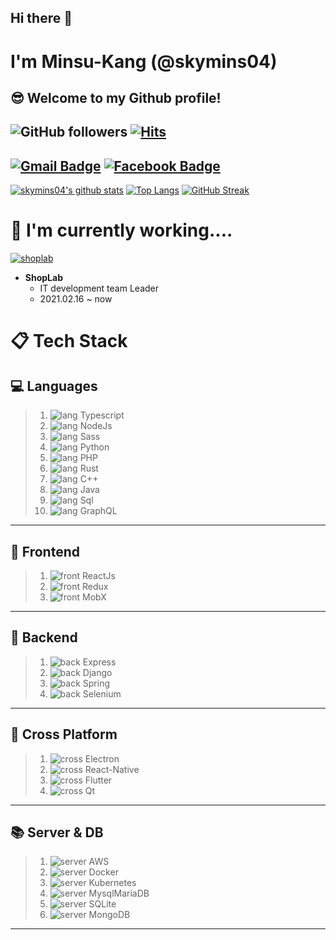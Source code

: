 ## Hi there 👋
# I'm Minsu-Kang (@skymins04)

## 😎 Welcome to my Github profile!

## ![GitHub followers](https://img.shields.io/github/followers/skymins04?color=%23D0C300&label=GitHub%20Followers) [![Hits](https://hits.seeyoufarm.com/api/count/incr/badge.svg?url=https%3A%2F%2Fgithub.com%2Fskymins04%2Fhit-counter&count_bg=%23D0C300&title_bg=%23555555&icon=verizon.svg&icon_color=%23E7E7E7&title=hits&edge_flat=false)](https://hits.seeyoufarm.com)
## [![Gmail Badge](https://img.shields.io/badge/-Gmail-d14836?style=flat-square&logo=Gmail&logoColor=white&link=mailto:skymin0417@gmail.com)](mailto:skymin0417@gmail.com) [![Facebook Badge](https://img.shields.io/badge/-Facebook-1877f2?style=flat-square&logo=facebook&logoColor=white&link=https://www.facebook.com/BetaManKang/)](https://facebook.com/BetaManKang)

[![skymins04's github stats](https://github-readme-stats.vercel.app/api?username=skymins04&show_icons=true&title_color=FFFF01&bg_color=282A36&text_color=FFFFFF&icon_color=FFFF01)](https://github.com/skymins04)
[![Top Langs](https://github-readme-stats.vercel.app/api/top-langs/?username=skymins04&layout=compact&langs_count=10&title_color=FFFF01&bg_color=282A36&text_color=FFFFFF&icon_color=FFFF01)](https://github.com/skymins04)
[![GitHub Streak](https://github-readme-streak-stats.herokuapp.com?user=skymins04&background=282A36&ring=FFFF01&currStreakNum=FFFFFF&fire=FFFF01&sideNums=FFFFFF&currStreakLabel=FFFF01&sideLabels=FFFF01&dates=BDBDBD)](https://git.io/streak-stats)

# 🏢 I'm currently working....

[![shoplab](http://shoplab.co.kr/web/upload/category/editor/2020/11/23/eaf39cd9f9868f8809f2ecc32664f745.PNG)](http://shoplab.co.kr)
* **ShopLab**
    * IT development team Leader
    * 2021.02.16 ~ now

# 📋 Tech Stack

## 💻 Languages

> 01. ![lang Typescript](https://img.shields.io/badge/TypeScript-3178C6?style=for-the-badge&logo=TypeScript&logoColor=white&logoWidth=30)
> 02. ![lang NodeJs](https://img.shields.io/badge/Node.js-339933?style=for-the-badge&logo=Node.js&logoColor=white&logoWidth=30)
> 03. ![lang Sass](https://img.shields.io/badge/Sass-CC6699?style=for-the-badge&logo=Sass&logoColor=white&logoWidth=30)
> 04. ![lang Python](https://img.shields.io/badge/Python-3776AB?style=for-the-badge&logo=Python&logoColor=white&logoWidth=30)
> 05. ![lang PHP](https://img.shields.io/badge/PHP-777BB4?style=for-the-badge&logo=PHP&logoColor=white&logoWidth=30)
> 06. ![lang Rust](https://img.shields.io/badge/Rust-000000?style=for-the-badge&logo=Rust&logoColor=white&logoWidth=30)
> 07. ![lang C++](https://img.shields.io/badge/C++-00599C?style=for-the-badge&logo=C%2B%2B&logoColor=white&logoWidth=30)
> 08. ![lang Java](https://img.shields.io/badge/Java-007396?style=for-the-badge&logo=Java&logoColor=white&logoWidth=30)
> 09. ![lang Sql](https://img.shields.io/badge/Sql-007396?style=for-the-badge&logo=MySQL&logoColor=white&logoWidth=30)
> 10. ![lang GraphQL](https://img.shields.io/badge/GraphQL-E10098?style=for-the-badge&logo=GraphQL&logoColor=white&logoWidth=30)
--------------------------------

## 🎨 Frontend

> 01. ![front ReactJs](https://img.shields.io/badge/React.js-61DAFB?style=for-the-badge&logo=React&logoColor=00001F&logoWidth=30)
> 02. ![front Redux](https://img.shields.io/badge/Redux-764ABC?style=for-the-badge&logo=Redux&logoColor=white&logoWidth=30)
> 03. ![front MobX](https://img.shields.io/badge/MobX-FF9966?style=for-the-badge&logo=MobX&logoColor=00001F&logoWidth=30)
--------------------------------

## 🔨 Backend

> 01. ![back Express](https://img.shields.io/badge/Express-000000?style=for-the-badge&logo=Express&logoColor=white&logoWidth=30)
> 02. ![back Django](https://img.shields.io/badge/Django-092E20?style=for-the-badge&logo=Django&logoColor=white&logoWidth=30)
> 03. ![back Spring](https://img.shields.io/badge/Spring-6DB33F?style=for-the-badge&logo=Spring&logoColor=white&logoWidth=30)
> 04. ![back Selenium](https://img.shields.io/badge/Selenium-43B02A?style=for-the-badge&logo=Selenium&logoColor=white&logoWidth=30)
--------------------------------

## 🔗 Cross Platform

> 01. ![cross Electron](https://img.shields.io/badge/Electron-47848F?style=for-the-badge&logo=Electron&logoColor=white&logoWidth=30)
> 02. ![cross React-Native](https://img.shields.io/badge/React%20Native-61DAFB?style=for-the-badge&logo=React&logoColor=00001F&logoWidth=30)
> 03. ![cross Flutter](https://img.shields.io/badge/Flutter-02569B?style=for-the-badge&logo=Flutter&logoColor=white&logoWidth=30)
> 04. ![cross Qt](https://img.shields.io/badge/Qt-41CD52?style=for-the-badge&logo=Qt&logoColor=white&logoWidth=30)
--------------------------------

## 📚 Server & DB

> 01. ![server AWS](https://img.shields.io/badge/Amazon%20AWS-232F3E?style=for-the-badge&logo=Amazon%20AWS&logoColor=white&logoWidth=30)
> 02. ![server Docker](https://img.shields.io/badge/Docker-2496ED?style=for-the-badge&logo=Docker&logoColor=white&logoWidth=30)
> 03. ![server Kubernetes](https://img.shields.io/badge/Kubernetes-326CE5?style=for-the-badge&logo=Kubernetes&logoColor=white&logoWidth=30)
> 04. ![server MysqlMariaDB](https://img.shields.io/badge/MySQL%20&%20MariaDB-003545?style=for-the-badge&logo=MariaDB&logoColor=white&logoWidth=30)
> 05. ![server SQLite](https://img.shields.io/badge/SQLite-003B57?style=for-the-badge&logo=SQLite&logoColor=white&logoWidth=30)
> 06. ![server MongoDB](https://img.shields.io/badge/MongoDB-47A248?style=for-the-badge&logo=MongoDB&logoColor=white&logoWidth=30)

--------------------------------



